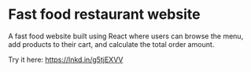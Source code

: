 # Fast food restaurant website

A fast food website built using React where users can browse the menu, add products to their cart, and calculate the total order amount.

Try it here: https://lnkd.in/g5tjEXVV


